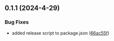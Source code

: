

## 0.1.1 (2024-4-29)


### Bug Fixes

* added release script to package.json ([66ac55f](https://github.com/alirezamajdi/Next.js-14/commit/66ac55f538013f3c7baf69211edd8665b62b2c77))

